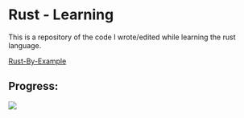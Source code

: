 # Rust - Learning



This is a repository of the code I wrote/edited while learning the rust language.

[Rust-By-Example](https://doc.rust-lang.org/stable/rust-by-example/)

## Progress: 

![](https://us-central1-progress-markdown.cloudfunctions.net/progress/20)